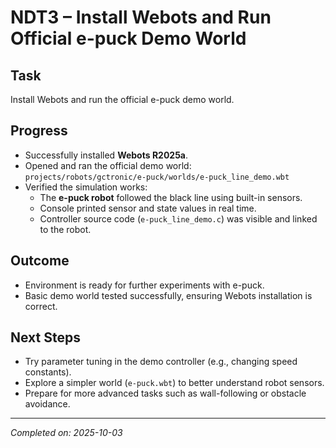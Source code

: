 # NDT3 – Install Webots and Run Official e-puck Demo World

## Task
Install Webots and run the official e-puck demo world.

## Progress
- Successfully installed **Webots R2025a**.
- Opened and ran the official demo world:  
  `projects/robots/gctronic/e-puck/worlds/e-puck_line_demo.wbt`
- Verified the simulation works:
  - The **e-puck robot** followed the black line using built-in sensors.
  - Console printed sensor and state values in real time.
  - Controller source code (`e-puck_line_demo.c`) was visible and linked to the robot.

## Outcome
- Environment is ready for further experiments with e-puck.
- Basic demo world tested successfully, ensuring Webots installation is correct.

## Next Steps
- Try parameter tuning in the demo controller (e.g., changing speed constants).
- Explore a simpler world (`e-puck.wbt`) to better understand robot sensors.
- Prepare for more advanced tasks such as wall-following or obstacle avoidance.

---
*Completed on: 2025-10-03*
